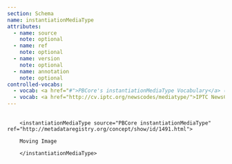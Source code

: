 ```yaml
---
section: Schema
name: instantiationMediaType
attributes:
  - name: source
    note: optional
  - name: ref
    note: optional
  - name: version
    note: optional
  - name: annotation
    note: optional
controlled-vocabs:
  - vocab: <a href="#">PBCore's instantiationMediaType Vocabulary</a> (recommended)
  - vocab: <a href="http://cv.iptc.org/newscodes/mediatype/">IPTC NewsCodes Media Type</a>
---
```

<pre>
  <code>
    &lt;instantiationMediaType source=&quot;PBCore instantiationMediaType&quot; ref=&quot;http://metadataregistry.org/concept/show/id/1491.html&quot;&gt;<br>
    Moving Image<br>
    &lt;/instantiationMediaType&gt;<br>
  </code>
</pre>
